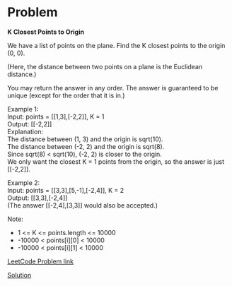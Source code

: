# Problem

__K Closest Points to Origin__

We have a list of points on the plane.  Find the K closest points to the origin (0, 0).

(Here, the distance between two points on a plane is the Euclidean distance.)

You may return the answer in any order.  The answer is guaranteed to be unique (except for the order that it is in.)

 
Example 1:<br>
Input: points = [[1,3],[-2,2]], K = 1<br>
Output: [[-2,2]]<br>
Explanation: <br>
The distance between (1, 3) and the origin is sqrt(10).<br>
The distance between (-2, 2) and the origin is sqrt(8).<br>
Since sqrt(8) < sqrt(10), (-2, 2) is closer to the origin.<br>
We only want the closest K = 1 points from the origin, so the answer is just [[-2,2]].<br>

Example 2:<br>
Input: points = [[3,3],[5,-1],[-2,4]], K = 2<br>
Output: [[3,3],[-2,4]]<br>
(The answer [[-2,4],[3,3]] would also be accepted.)<br>
 

Note:<br>

* 1 <= K <= points.length <= 10000
* -10000 < points[i][0] < 10000
* -10000 < points[i][1] < 10000


[LeetCode Problem link](https://leetcode.com/explore/featured/card/may-leetcoding-challenge/538/week-5-may-29th-may-31st/3345/)

[Solution](https://github.com/DhanabalShanmugam/Leet-Code-30-Days-Challenge/blob/master/May2020/Week5/Day_30/Solution.py)


